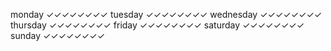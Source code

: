 monday        ✓✓✓✓✓✓✓✓
tuesday       ✓✓✓✓✓✓✓✓
wednesday     ✓✓✓✓✓✓✓✓
thursday      ✓✓✓✓✓✓✓✓
friday        ✓✓✓✓✓✓✓✓
saturday      ✓✓✓✓✓✓✓✓
sunday        ✓✓✓✓✓✓✓✓
